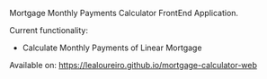 

Mortgage Monthly Payments Calculator FrontEnd Application.

Current functionality:

- Calculate Monthly Payments of Linear Mortgage

Available on: https://lealoureiro.github.io/mortgage-calculator-web
